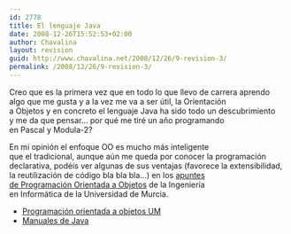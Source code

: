 ```yaml
---
id: 2778
title: El lenguaje Java
date: 2008-12-26T15:52:53+02:00
author: Chavalina
layout: revision
guid: http://www.chavalina.net/2008/12/26/9-revision-3/
permalink: /2008/12/26/9-revision-3/
---
```

<p align="left">
  Creo que es la primera vez que en todo lo que llevo de carrera aprendo<br /> algo que me gusta y a la vez me va a ser &uacute;til, la Orientaci&oacute;n<br /> a Objetos y en concreto el lenguaje Java ha sido todo un descubrimiento<br /> y me da que pensar… por qué me tiré un a&ntilde;o programando<br /> en Pascal y Modula-2?
</p>

<p align="left">
  En mi opini&oacute;n el enfoque OO es mucho más inteligente<br /> que el tradicional, aunque a&uacute;n me queda por conocer la programaci&oacute;n<br /> declarativa, podéis ver algunas de sus ventajas (favorece la extensibilidad,<br /> la reutilizaci&oacute;n de c&oacute;digo bla bla bla…) en los <a href="http://dis.um.es/%7Ebmoros/" target="_blank">apuntes<br /> de Programaci&oacute;n Orientada a Objetos</a> de la Ingenier&iacute;a<br /> en Informática de la Universidad de Murcia.
</p>

  * <a href="http://dis.um.es/%7Ebmoros/" target="_blank">Programaci&oacute;n orientada a objetos UM</a>
  * <a href="ficheros/ficheros.php#manjava" target="_blank">Manuales de Java</a>